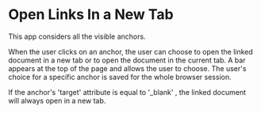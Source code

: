 # Open Links In a New Tab
This app considers all the visible anchors. 

When the user clicks on an anchor, the user can choose to open the linked document in a new tab or to open the document in the current tab. A bar appears at the top of the page and allows the user to choose. The user's choice for a specific anchor is saved for the whole browser session. 

If the anchor's 'target' attribute is equal to '_blank' , the linked document will always open in a new tab.



